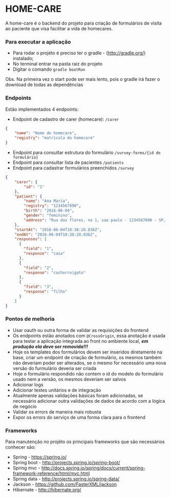 # HOME-CARE

A home-care é o backend do projeto para criação de formulários de visita ao paciente que visa facilitar a vida de homecares.

### Para executar a aplicação

- Para rodar o projéto é preciso ter o gradle - (http://gradle.org/) instalado;
- No terminal entrar na pasta raiz do projeto
- Digitar o comando `gradle bootRun`

Obs. Na primeira vez o start pode ser mais lento, pois o gradle irá fazer o download de todas as dependências

### Endpoints

Estão implementados 4 endpoints:

- Endpoint de cadastro de carer (homecare): `/carer`
``` json
{
    "name": "Nome do homecare",
    "registry": "matrícula do homecare"
}
```
- Endpoint para consultar estrutura do formulário `/survey-forms/{id do formulário}`
- Endpoint para consultar lista de pacientes `/patients`
- Endpoint para cadastrar formulários preenchidos `/survey`
```json
{
	"carer": {
		"id": "1"
	},
	"patient": {
		"name": "Ana Maria",
		"registry": "1234567890",
		"birth": "2016-06-04",
		"gender": "feminino",
		"address": "Rua das flores, no 1, sao paulo - 1234567890 - SP, brasil"
	},
	"startAt": "2016-06-04T18:38:20.036Z",
	"endAt": "2016-06-04T18:38:20.036Z",
	"responses": [
      {
        "field": "1",
        "response": "casa"
      },
      {
        "field": "2",
        "response": "cachorro|gato"
      },
      {
        "field": "3",
        "response": "filho"
      }
    ]
}
```

### Pontos de melhoria

- Usar oauth ou outra forma de validar as requisições do frontend
- Os endpoints estão anotados com `@CrossOrigin`, essa anotação é usada para testar a aplicação integrada ao front no ambiente local, ***em produção ela deve ser removida!!!***
- Hoje os templates dos formulários devem ser inseridos diretamente na base, criar um endpoint de criação de formulário, os mesmos também não deveriam poder ser alterados, se o mesmo for necessário uma nova versão do furmulário deveria ser criada
- Hoje o formulário respondido não contem o id do modelo do formulário usado nem a versão, os mesmos deveriam ser salvos
- Adicionar logs
- Adicionar testes unitários e de integração
- Atualmente apenas validações básicas foram adicionadas, se necessário adicionar outra validações de dados de acordo com a lógica de negócio
- Validar os errors de maneira mais robusta
- Expor os errors do serviço de uma forma clara para o frontend

### Frameworks

Para manutenção no projéto os principais frameworks que são necessários conhecer são:
- Spring - https://spring.io/
- Spring boot - http://projects.spring.io/spring-boot/
- Spring mvc - http://docs.spring.io/spring/docs/current/spring-framework-reference/html/mvc.html
- Spring data - http://projects.spring.io/spring-data/
- Jackson - https://github.com/FasterXML/jackson
- Hibernate - http://hibernate.org/
